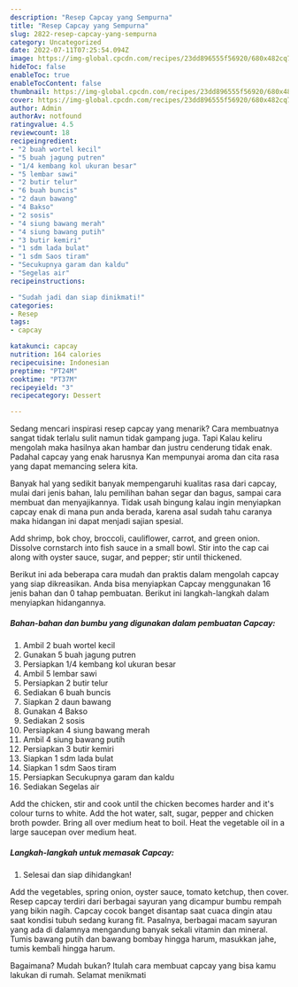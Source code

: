 ```yaml
---
description: "Resep Capcay yang Sempurna"
title: "Resep Capcay yang Sempurna"
slug: 2822-resep-capcay-yang-sempurna
category: Uncategorized
date: 2022-07-11T07:25:54.094Z
image: https://img-global.cpcdn.com/recipes/23dd896555f56920/680x482cq70/capcay-foto-resep-utama.jpg
hideToc: false
enableToc: true
enableTocContent: false
thumbnail: https://img-global.cpcdn.com/recipes/23dd896555f56920/680x482cq70/capcay-foto-resep-utama.jpg
cover: https://img-global.cpcdn.com/recipes/23dd896555f56920/680x482cq70/capcay-foto-resep-utama.jpg
author: Admin
authorAv: notfound
ratingvalue: 4.5
reviewcount: 18
recipeingredient:
- "2 buah wortel kecil"
- "5 buah jagung putren"
- "1/4 kembang kol ukuran besar"
- "5 lembar sawi"
- "2 butir telur"
- "6 buah buncis"
- "2 daun bawang"
- "4 Bakso"
- "2 sosis"
- "4 siung bawang merah"
- "4 siung bawang putih"
- "3 butir kemiri"
- "1 sdm lada bulat"
- "1 sdm Saos tiram"
- "Secukupnya garam dan kaldu"
- "Segelas air"
recipeinstructions:

- "Sudah jadi dan siap dinikmati!"
categories:
- Resep
tags:
- capcay

katakunci: capcay 
nutrition: 164 calories
recipecuisine: Indonesian
preptime: "PT24M"
cooktime: "PT37M"
recipeyield: "3"
recipecategory: Dessert

---
```



Sedang mencari inspirasi resep capcay yang menarik? Cara membuatnya sangat tidak terlalu sulit namun tidak gampang juga. Tapi Kalau keliru mengolah maka hasilnya akan hambar dan justru cenderung tidak enak. Padahal capcay yang enak harusnya Kan mempunyai aroma dan cita rasa yang dapat memancing selera kita.


Banyak hal yang sedikit banyak mempengaruhi kualitas rasa dari capcay, mulai dari jenis bahan, lalu pemilihan bahan segar dan bagus, sampai cara membuat dan menyajikannya. Tidak usah bingung kalau ingin menyiapkan capcay enak di mana pun anda berada, karena asal sudah tahu caranya maka hidangan ini dapat menjadi sajian spesial.

Add shrimp, bok choy, broccoli, cauliflower, carrot, and green onion. Dissolve cornstarch into fish sauce in a small bowl. Stir into the cap cai along with oyster sauce, sugar, and pepper; stir until thickened.


Berikut ini ada beberapa cara mudah dan praktis dalam mengolah capcay yang siap dikreasikan. Anda bisa menyiapkan Capcay menggunakan 16 jenis bahan dan 0 tahap pembuatan. Berikut ini langkah-langkah dalam menyiapkan hidangannya.

<!--inarticleads1-->

##### Bahan-bahan dan bumbu yang digunakan dalam pembuatan Capcay:

1. Ambil 2 buah wortel kecil
1. Gunakan 5 buah jagung putren
1. Persiapkan 1/4 kembang kol ukuran besar
1. Ambil 5 lembar sawi
1. Persiapkan 2 butir telur
1. Sediakan 6 buah buncis
1. Siapkan 2 daun bawang
1. Gunakan 4 Bakso
1. Sediakan 2 sosis
1. Persiapkan 4 siung bawang merah
1. Ambil 4 siung bawang putih
1. Persiapkan 3 butir kemiri
1. Siapkan 1 sdm lada bulat
1. Siapkan 1 sdm Saos tiram
1. Persiapkan Secukupnya garam dan kaldu
1. Sediakan Segelas air


Add the chicken, stir and cook until the chicken becomes harder and it&#39;s colour turns to white. Add the hot water, salt, sugar, pepper and chicken broth powder. Bring all over medium heat to boil. Heat the vegetable oil in a large saucepan over medium heat. 

<!--inarticleads2-->

##### Langkah-langkah untuk memasak Capcay:


1. Selesai dan siap dihidangkan!

Add the vegetables, spring onion, oyster sauce, tomato ketchup, then cover. Resep capcay terdiri dari berbagai sayuran yang dicampur bumbu rempah yang bikin nagih. Capcay cocok banget disantap saat cuaca dingin atau saat kondisi tubuh sedang kurang fit. Pasalnya, berbagai macam sayuran yang ada di dalamnya mengandung banyak sekali vitamin dan mineral. Tumis bawang putih dan bawang bombay hingga harum, masukkan jahe, tumis kembali hingga harum. 

Bagaimana? Mudah bukan? Itulah cara membuat capcay yang bisa kamu lakukan di rumah. Selamat menikmati

